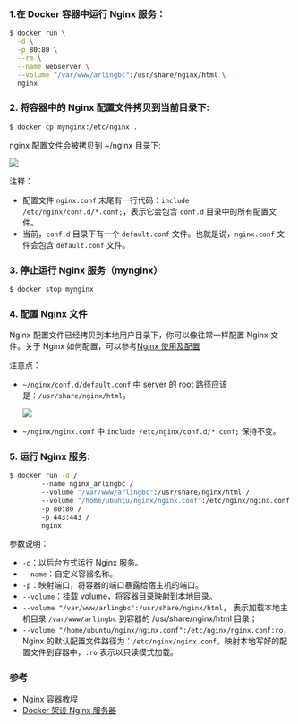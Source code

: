 
### 1.在 Docker 容器中运行 Nginx 服务：

```bash
$ docker run \
  -d \
  -p 80:80 \
  --rm \
  --name webserver \
  --volume "/var/www/arlingbc":/usr/share/nginx/html \
  nginx
```

### 2. 将容器中的 Nginx 配置文件拷贝到当前目录下:

```bash
$ docker cp mynginx:/etc/nginx .
```

nginx 配置文件会被拷贝到 ~/nginx 目录下:

![](http://upload-images.jianshu.io/upload_images/2648731-a02193a1601025e1.jpg?imageMogr2/auto-orient/strip%7CimageView2/2/w/620)

注释：
* 配置文件 `nginx.conf` 末尾有一行代码：`include /etc/nginx/conf.d/*.conf;`，表示它会包含 `conf.d` 目录中的所有配置文件。
* 当前，`conf.d` 目录下有一个 `default.conf` 文件。也就是说，`nginx.conf` 文件会包含 `default.conf` 文件。



### 3. 停止运行 Nginx 服务（mynginx）

```bash
$ docker stop mynginx
```



### 4. 配置 Nginx 文件

Nginx 配置文件已经拷贝到本地用户目录下，你可以像往常一样配置 Nginx 文件。关于 Nginx 如何配置，可以参考[Nginx 使用及配置](https://www.jianshu.com/p/849343f679aa)



注意点：

* `~/nginx/conf.d/default.conf` 中 server 的 root 路径应该是：`/usr/share/nginx/html`。

  ![](http://upload-images.jianshu.io/upload_images/2648731-450e4659f8d9ca26.jpg?imageMogr2/auto-orient/strip%7CimageView2/2/w/1240)

* `~/nginx/nginx.conf` 中 `include /etc/nginx/conf.d/*.conf;` 保持不变。



### 5. 运行 Nginx 服务:

```bash
$ docker run -d /
        --name nginx_arlingbc /
        --volume "/var/www/arlingbc":/usr/share/nginx/html /
        --volume "/home/ubuntu/nginx/nginx.conf":/etc/nginx/nginx.conf:ro /
        -p 80:80 /
        -p 443:443 /
        nginx
```
参数说明：

* `-d`：以后台方式运行 Nginx 服务。
* `--name`：自定义容器名称。
* `-p`：映射端口，将容器的端口暴露给宿主机的端口。
* `--volume`：挂载 volume，将容器目录映射到本地目录。
* `--volume "/var/www/arlingbc":/usr/share/nginx/html`， 表示加载本地主机目录 `/var/www/arlingbc` 到容器的 /usr/share/nginx/html 目录；
* `--volume "/home/ubuntu/nginx/nginx.conf":/etc/nginx/nginx.conf:ro`，Nginx 的默认配置文件路径为：`/etc/nginx/nginx.conf`，映射本地写好的配置文件到容器中，`:ro` 表示以只读模式加载。

### 参考

* [Nginx 容器教程](http://www.ruanyifeng.com/blog/2018/02/nginx-docker.html)
* [Docker 架设 Nginx 服务器](https://www.jianshu.com/p/2057576bfc5a)